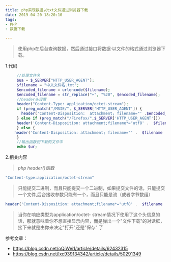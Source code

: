 ```yaml
---
title: php实现数据以txt文件通过浏览器下载
date: 2019-04-20 18:20:10
tags:
- PHP
- 数据下载

---
```


> 使用php在后台查询数据，然后通过接口将数据·以文件的格式通过浏览器下载。
> <!--more-->

1.代码
```php
     //处理文件名
     $ua = $_SERVER["HTTP_USER_AGENT"];  
     $filename = "中文文件名.txt";  
     $encoded_filename = urlencode($filename);  
     $encoded_filename = str_replace("+", "%20", $encoded_filename); 
	 //header头设置
     header("Content-Type: application/octet-stream");    
     if (preg_match("/MSIE/", $_SERVER['HTTP_USER_AGENT']) {
       header('Content-Disposition:  attachment; filename="' .$encoded_filename . '"');    
     } else if (preg_match("/Firefox/",$_SERVER['HTTP_USER_AGENT']))    { 
     header('Content-Disposition: attachment;filename*="utf8' .  $filename . '"');    
     } else {    
    header('Content-Disposition: attachment; filename="' .  $filename . '"');    
     }
     //输出函数到下载的文件中
     echo $ur;
```

2.相关内容

> *php header()函数*

```php
"Content-type:application/octet-stream"
```

> 只能提交二进制，而且只能提交一个二进制，如果提交文件的话，只能提交一个文件,后台接收参数只能有一个，而且只能是流（或者字节数组）

```php
header('Content-Disposition: attachment;filename*="utf8' .  $filename . '"'); 
```

> 当你在响应类型为application/octet- stream情况下使用了这个头信息的话，那就意味着你不想直接显示内容，而是弹出一个"文件下载"的对话框，接下来就是由你来决定"打开"还是"保存" 了



参考文章：

- <https://blog.csdn.net/oQiWei1/article/details/62432315>
- <https://blog.csdn.net/lxc939134342/article/details/50291349>